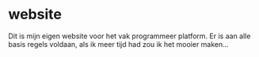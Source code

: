 # website
Dit is mijn eigen website voor het vak programmeer platform.
Er is aan alle basis regels voldaan, als ik meer tijd had zou ik het mooier maken...
